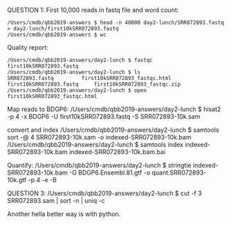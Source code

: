 QUESTION 1:
First 10,000 reads in fastq file and word count:

	/Users/cmdb/qbb2019-answers $ head -n 40000 day2-lunch/SRR072893.fastq > day2-lunch/first10kSRR072893.fastq
	/Users/cmdb/qbb2019-answers $ wc
	
Quality report:
	
	/Users/cmdb/qbb2019-answers/day2-lunch $ fastqc first10kSRR072893.fastq 
	/Users/cmdb/qbb2019-answers/day2-lunch $ ls
	SRR072893.fastq			first10kSRR072893_fastqc.html
	first10kSRR072893.fastq		first10kSRR072893_fastqc.zip
	/Users/cmdb/qbb2019-answers/day2-lunch $ open first10kSRR072893_fastqc.html

Map reads to BDGP6:
	/Users/cmdb/qbb2019-answers/day2-lunch $ hisat2 -p 4 -x BDGP6 -U first10kSRR072893.fastq -S SRR072893-10k.sam

convert and index
	/Users/cmdb/qbb2019-answers/day2-lunch $ samtools sort -@ 4 SRR072893-10k.sam -o indexed-SRR072893-10k.bam
	/Users/cmdb/qbb2019-answers/day2-lunch $ samtools index indexed-SRR072893-10k.bam indexed-SRR072893-10k.bam.bai

Quantify:
	/Users/cmdb/qbb2019-answers/day2-lunch $ stringtie indexed-SRR072893-10k.bam -G BDGP6.Ensembl.81.gtf -o quant.SRR072893-10k.gtf -p 4 -e -B
	
QUESTION 3:
/Users/cmdb/qbb2019-answers/day2-lunch $ cut -f 3 SRR072893.sam | sort -n | uniq -c

Another hella better way is with python.